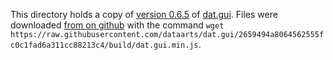 This directory holds a copy of [version 0.6.5](https://github.com/dataarts/dat.gui/releases/tag/v0.6.5) of [dat.gui](https://workshop.chromeexperiments.com/).
Files were downloaded [from on github](https://github.com/dataarts/dat.gui) with the command `wget https://raw.githubusercontent.com/dataarts/dat.gui/2659494a8064562555fc0c1fad6a311cc88213c4/build/dat.gui.min.js`.
